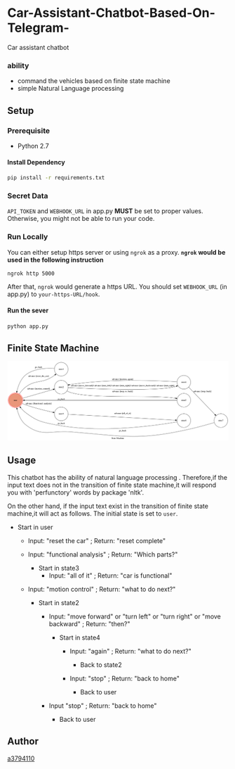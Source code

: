 # Car-Assistant-Chatbot-Based-On-Telegram-
Car assistant chatbot
### ability
* command the vehicles based on finite state machine
* simple Natural Language processing
 
## Setup
### Prerequisite
* Python 2.7
#### Install Dependency
```sh
pip install -r requirements.txt
```
### Secret Data
`API_TOKEN` and `WEBHOOK_URL` in app.py **MUST** be set to proper values.
Otherwise, you might not be able to run your code.
### Run Locally
You can either setup https server or using `ngrok` as a proxy.
**`ngrok` would be used in the following instruction**
```sh
ngrok http 5000
```
After that, `ngrok` would generate a https URL.
You should set `WEBHOOK_URL` (in app.py) to `your-https-URL/hook`.
#### Run the sever
```sh
python app.py
```
## Finite State Machine
![fsm](./show-fsm.png)
## Usage
This chatbot has the ability of natural language processing . Therefore,if the input text does not in the transition of finite state machine,it will respond you with 'perfunctory' words by package 'nltk'.

On the other hand, if the input text exist in the transition of finite state machine,it will act as follows.
The initial state is set to `user`. 
* Start in user
	* Input: "reset the car"
	  ; Return: "reset complete"
	
	* Input: "functional analysis"
	  ; Return: "Which parts?"
		*  Start in state3
			* Input: "all of it"
			  ; Return: "car is functional"
			
	* Input: "motion control"
	  ; Return: "what to do next?"
		*  Start in state2
		
			* Input: "move forward" or "turn left" or "turn right" or "move backward"
			  ; Return: "then?"
				*  Start in state4
				
					* Input: "again"
					  ; Return: "what to do next?"
						* Back to state2
						
					* Input: "stop"
					  ; Return: "back to home"
						* Back to user
						
			* Input "stop"
			  ; Return: "back to home"
				* Back to user
## Author
[a3794110](https://github.com/a3794110)
